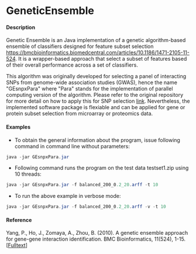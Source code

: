 # GeneticEnsemble

#### Description

Genetic Ensemble is an Java implementation of a genetic algorithm-based ensemble of classifiers designed for feature subset selection https://bmcbioinformatics.biomedcentral.com/articles/10.1186/1471-2105-11-524. It is a wrapper-based approach that select a subset of features based of their overall performance across a set of classifiers.

This algorithm was originally developed for selecting a panel of interacting SNPs from genome-wide association studies (GWAS), hence the name "GEsnpxPara" where "Para" stands for the implementation of parallel computing version of the algorithm. Please refer to the original repository for more detail on how to apply this for SNP selection [link](https://code.google.com/archive/p/genetic-ensemble-snpx/). Nevertheless, the implemented software package is flexiable and can be applied for gene or protein subset selection from microarray or proteomics data.

#### Examples

- To obtain the general information about the program, issue following command in command line without parameters: 

```java
java -jar GEsnpxPara.jar
```

- Following command runs the program on the test data testset1.zip using 10 threads: 

```java
java -jar GEsnpxPara.jar -f balanced_200_0.2_20.arff -t 10
```

- To run the above example in verbose mode: 

```java
java -jar GEsnpxPara.jar -f balanced_200_0.2_20.arff -v -t 10
```


#### Reference

Yang, P., Ho, J., Zomaya, A., Zhou, B. (2010). A genetic ensemble approach for gene-gene interaction identification. BMC Bioinformatics, 11(524), 1-15. [[Fulltext](https://bmcbioinformatics.biomedcentral.com/articles/10.1186/1471-2105-11-524)]

